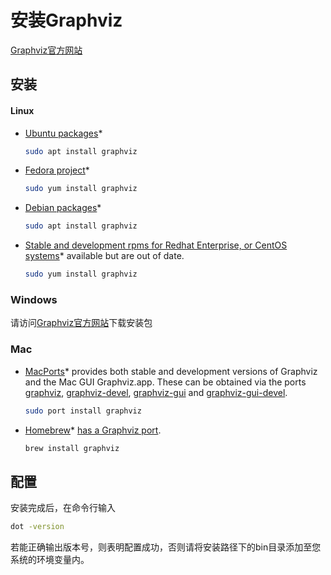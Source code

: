 # 安装Graphviz

[Graphviz官方网站](https://www.graphviz.org/download/)

## 安装

#### Linux

- [Ubuntu packages](https://packages.ubuntu.com/search?keywords=graphviz&searchon=names)*

  ```bash
  sudo apt install graphviz
  ```

- [Fedora project](https://apps.fedoraproject.org/packages/graphviz)*

  ```bash
  sudo yum install graphviz
  ```

- [Debian packages](http://packages.debian.org/search?suite=all&searchon=names&keywords=graphviz)*

  ```bash
  sudo apt install graphviz
  ```

- [Stable and development rpms for Redhat Enterprise, or CentOS systems](http://rpmfind.net/linux/rpm2html/search.php?query=graphviz)* available but are out of date.

  ```bash
  sudo yum install graphviz
  ```

### Windows

请访问[Graphviz官方网站](https://www.graphviz.org/download/)下载安装包

### Mac

- [MacPorts](https://www.macports.org/)* provides both stable and development versions of Graphviz and the Mac GUI Graphviz.app. These can be obtained via the ports [graphviz](https://ports.macports.org/port/graphviz/), [graphviz-devel](https://ports.macports.org/port/graphviz-devel/), [graphviz-gui](https://ports.macports.org/port/graphviz-gui/) and [graphviz-gui-devel](https://ports.macports.org/port/graphviz-gui-devel/).

  ```bash
  sudo port install graphviz
  ```

- [Homebrew](https://brew.sh/)* [has a Graphviz port](https://formulae.brew.sh/formula/graphviz).

  ```bash
  brew install graphviz
  ```

## 配置

安装完成后，在命令行输入

```bash
dot -version
```

若能正确输出版本号，则表明配置成功，否则请将安装路径下的bin目录添加至您系统的环境变量内。
